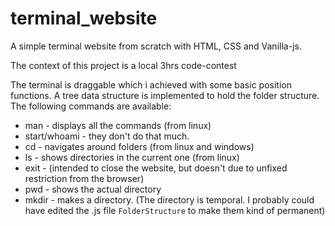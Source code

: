 # terminal_website
A simple terminal website from scratch with HTML, CSS and Vanilla-js.

The context of this project is a local 3hrs code-contest

The terminal is draggable which i achieved with some basic position functions.
A tree data structure is implemented to hold the folder structure.
The following commands are available:


* man - displays all the commands (from linux)
* start/whoami - they don't do that much.
* cd - navigates around folders (from linux and windows)
* ls - shows directories in the current one (from linux)
* exit - (intended to close the website, but doesn't due to unfixed restriction from the browser)
* pwd - shows the actual directory
* mkdir - makes a directory. (The directory is temporal. I probably could have edited the .js file `FolderStructure` to make them kind of permanent)
